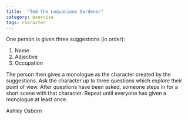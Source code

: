```yaml
---
title:  "Ted the Loquacious Gardener"
category: exercise
tags: character
---
```

One person is given three suggestions (in order):

1. Name
2. Adjective
3. Occupation

The person then gives a monologue as the character created by the suggestions.
Ask the character up to three questions which explore their point of view.
After questions have been asked, someone steps in for a short scene with that character.
Repeat until everyone has given a monologue at least once.

Ashley Osborn
